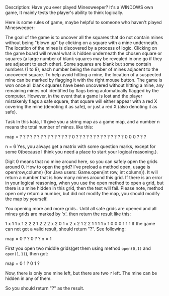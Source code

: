 Description:
Have you ever played Minesweeper? It's a WINDOWS own game, It mainly tests the player's ability to think logically.

Here is some rules of game, maybe helpful to someone who haven't played Minesweeper:

The goal of the game is to uncover all the squares that do not contain mines without being "blown up" by clicking on a square with a mine underneath. The location of the mines is discovered by a process of logic. Clicking on the game board will reveal what is hidden underneath the chosen square or squares (a large number of blank squares may be revealed in one go if they are adjacent to each other). Some squares are blank but some contain numbers (1 to 8), each number being the number of mines adjacent to the uncovered square. To help avoid hitting a mine, the location of a suspected mine can be marked by flagging it with the right mouse button. The game is won once all blank squares have been uncovered without hitting a mine, any remaining mines not identified by flags being automatically flagged by the computer. However, in the event that a game is lost and the player mistakenly flags a safe square, that square will either appear with a red X covering the mine (denoting it as safe), or just a red X (also denoting it as safe).

Task
In this kata, I'll give you a string map as a game map, and a number n means the total number of mines. like this:

map =
? ? ? ? ? ?
? ? ? ? ? ?
? ? ? 0 ? ?
? ? ? ? ? ?
? ? ? ? ? ?
0 0 0 ? ? ?

n = 6
Yes, you always get a matrix with some question marks, except for some 0(because I think you need a place to start your logical reasoning.).

Digit 0 means that no mine around here, so you can safely open the grids around 0. How to open the grid? I've preload a method open, usage is open(row,column) (for Java users: Game.open(int row, int column)). It will return a number that is how many mines around this grid. If there is an error in your logical reasoning, when you use the open method to open a grid, but there is a mine hidden in this grid, then the test will fail. Please note, method open only return a number, but did not modify the map, you should modify the map by yourself.

You opening more and more grids.. Until all safe grids are opened and all mines grids are marked by 'x'. then return the result like this:

1 x 1 1 x 1
2 2 2 1 2 2
2 x 2 0 1 x
2 x 2 1 2 2
1 1 1 1 x 1
0 0 0 1 1 1
If the game can not got a valid result, should return "?". See following:

map =
0 ? ?
0 ? ?
n = 1

First you open two middle grids(get them using method
`open(0,1)` and `open(1,1)`), then got:

map =
0 1 ?
0 1 ?

Now, there is only one mine left, but there are two `?` left.
The mine can be hidden in any of them.

So you should return "?" as the result.

